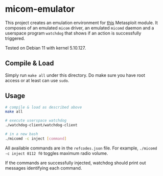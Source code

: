 # micom-emulator

This project creates an emulation environment for [this](https://github.com/rapid7/metasploit-framework/blob/master/modules/post/android/local/koffee.rb) Metasploit module. It composes of an emulated `micom` driver, an emulated `micomd` daemon and a userspace program `watchdog` that shows if an action is successfully triggered.

Tested on Debian 11 with kernel 5.10.127.

## Compile & Load

Simply run `make all` under this directory. Do make sure you have root access or at least can use `sudo`.

## Usage

```bash
# compile & load as described above
make all

# execute userspace watchdog
./watchdog-client/watchdog-client

# in a new bash
./micomd -c inject [command]
```

All available commands are in the `refcodes.json` file. For example, `./micomd -c inject 0112 f0` toggles maximum radio volume.

If the commands are successfully injected, watchdog should print out messages identifying each command.
